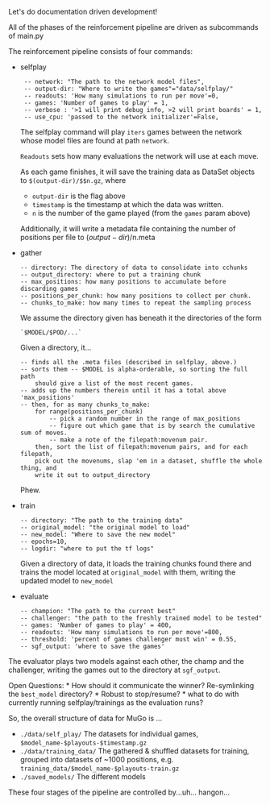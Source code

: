 

Let's do documentation driven development!


All of the phases of the reinforcement pipeline are driven as subcommands of
main.py

The reinforcement pipeline consists of four commands:

  * selfplay

         -- network: "The path to the network model files",
         -- output-dir: "Where to write the games"="data/selfplay/"
         -- readouts: 'How many simulations to run per move'=0,
         -- games: 'Number of games to play' = 1,
         -- verbose : '>1 will print debug info, >2 will print boards' = 1,
         -- use_cpu: 'passed to the network initializer'=False,

    The selfplay command will play `iters` games between the network whose model
    files are found at path `network`.

    `Readouts` sets how many evaluations the network will use at each move.

    As each game finishes, it will save the training data as DataSet objects to
    `$(output-dir)/$$n.gz`, where
    * `output-dir` is the flag above
    * `timestamp` is the timestamp at which the data was written.
    * `n` is the number of the game played (from the `games` param above)

    Additionally, it will write a metadata file containing the number of positions
    per file to $(output-dir)/$n.meta

  * gather

        -- directory: The directory of data to consolidate into cchunks
        -- output_directory: where to put a training chunk
        -- max_positions: how many positions to accumulate before discarding games
        -- positions_per_chunk: how many positions to collect per chunk.
        -- chunks_to_make: how many times to repeat the sampling process

    We assume the directory given has beneath it the directories of the form
        
        `$MODEL/$POD/...`

    Given a directory, it...

        -- finds all the .meta files (described in selfplay, above.)
        -- sorts them -- $MODEL is alpha-orderable, so sorting the full path 
            should give a list of the most recent games.
        -- adds up the numbers therein until it has a total above 'max_positions'
        -- then, for as many chunks_to_make:
            for range(positions_per_chunk)
                -- pick a random number in the range of max_positions
                -- figure out which game that is by search the cumulative sum of moves.
                -- make a note of the filepath:movenum pair.
            then, sort the list of filepath:movenum pairs, and for each filepath, 
            pick out the movenums, slap 'em in a dataset, shuffle the whole thing, and 
            write it out to output_directory

    Phew.  

  * train

        -- directory: "The path to the training data"
        -- original_model: "the original model to load"
        -- new_model: "Where to save the new model"
        -- epochs=10,
        -- logdir: "where to put the tf logs"

    Given a directory of data, it loads the training chunks found there and
    trains the model located at `original_model` with them, writing the updated
    model to `new_model`

  * evaluate

        -- champion: "The path to the current best"
        -- challenger: "the path to the freshly trained model to be tested"
        -- games: 'Number of games to play' = 400,
        -- readouts: 'How many simulations to run per move'=800,
        -- threshold: 'percent of games challenger must win' = 0.55,
        -- sgf_output: 'where to save the games'

  The evaluator plays two models against each other, the champ and the
  challenger, writing the games out to the directory at `sgf_output`.

  Open Questions:
    * How should it communicate the winner?  Re-symlinking the `best_model`
      directory?
    * Robust to stop/resume?
    * what to do with currently running selfplay/trainings as the evaluation
      runs?


So, the overall structure of data for MuGo is ...
  * `./data/self_play/`
  The datasets for individual games, `$model_name-$playouts-$timestamp.gz`
  * `./data/training_data/`
  The gathered & shuffled datasets for training, grouped into datasets of ~1000 positions,
  e.g. `training_data/$model_name-$playouts-train.gz`
  * `./saved_models/`
  The different models


These four stages of the pipeline are controlled by...uh... hangon...
